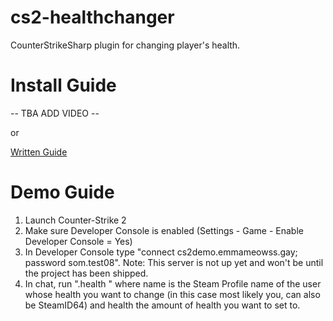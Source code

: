 # cs2-healthchanger
CounterStrikeSharp plugin for changing player's health.

# Install Guide

-- TBA ADD VIDEO --

or

[Written Guide](https://github.com/emmameowss/cs2-healthchanger/blob/main/docs/install-guide.md)

# Demo Guide
1. Launch Counter-Strike 2
2. Make sure Developer Console is enabled (Settings - Game - Enable Developer Console = Yes)
3. In Developer Console type "connect cs2demo.emmameowss.gay; password som.test08". Note: This server is not up yet and won't be until the project has been shipped.
4. In chat, run ".health <name> <health>" where name is the Steam Profile name of the user whose health you want to change (in this case most likely you, can also be SteamID64) and health the amount of health you want to set to.
